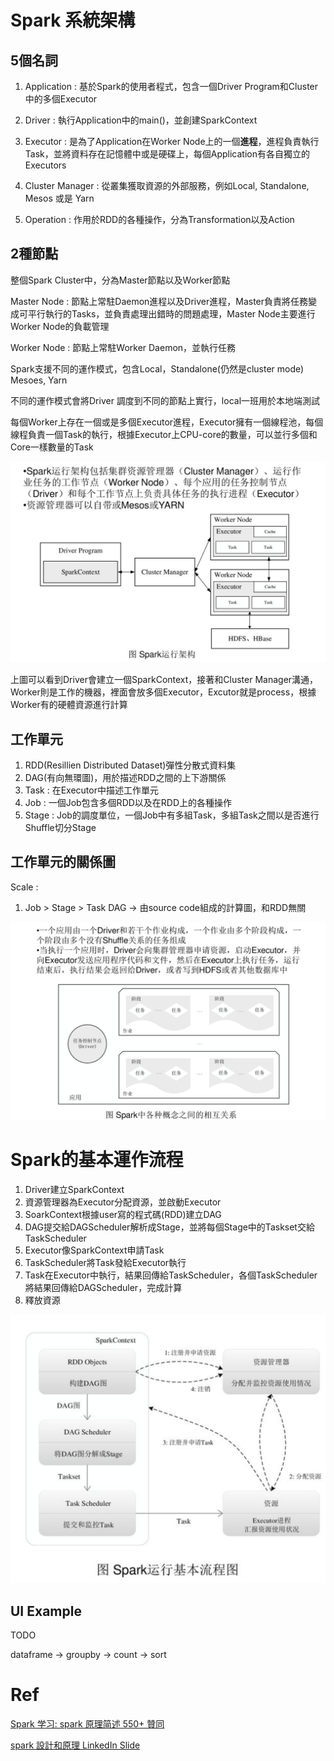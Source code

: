 # Spark 系統架構

## 5個名詞
1. Application : 基於Spark的使用者程式，包含一個Driver Program和Cluster中的多個Executor

2. Driver : 執行Application中的main()，並創建SparkContext

3. Executor : 是為了Application在Worker Node上的一個**進程**，進程負責執行Task，並將資料存在記憶體中或是硬碟上，每個Application有各自獨立的Executors

4. Cluster Manager : 從叢集獲取資源的外部服務，例如Local, Standalone, Mesos 或是 Yarn

5. Operation : 作用於RDD的各種操作，分為Transformation以及Action

## 2種節點

整個Spark Cluster中，分為Master節點以及Worker節點

Master Node : 節點上常駐Daemon進程以及Driver進程，Master負責將任務變成可平行執行的Tasks，並負責處理出錯時的問題處理，Master Node主要進行Worker Node的負載管理

Worker Node : 節點上常駐Worker Daemon，並執行任務

Spark支援不同的運作模式，包含Local，Standalone(仍然是cluster mode) Mesoes, Yarn

不同的運作模式會將Driver 調度到不同的節點上實行，local一班用於本地端測試

每個Worker上存在一個或是多個Executor進程，Executor擁有一個線程池，每個線程負責一個Task的執行，根據Executor上CPU-core的數量，可以並行多個和Core一樣數量的Task

<img src='assets/arct_1.png'></img>

上圖可以看到Driver會建立一個SparkContext，接著和Cluster Manager溝通，Worker則是工作的機器，裡面會放多個Executor，Excutor就是process，根據Worker有的硬體資源進行計算

## 工作單元

1. RDD(Resillien Distributed Dataset)彈性分散式資料集
2. DAG(有向無環圖)，用於描述RDD之間的上下游關係
3. Task : 在Executor中描述工作單元
4. Job : 一個Job包含多個RDD以及在RDD上的各種操作
5. Stage : Job的調度單位，一個Job中有多組Task，多組Task之間以是否進行Shuffle切分Stage

## 工作單元的關係圖

Scale : 

1. Job > Stage > Task
DAG -> 由source code組成的計算圖，和RDD無關

<img src='assets/arct_3.png'></img>

# Spark的基本運作流程

1. Driver建立SparkContext
2. 資源管理器為Executor分配資源，並啟動Executor
3. SoarkContext根據user寫的程式碼(RDD)建立DAG
4. DAG提交給DAGScheduler解析成Stage，並將每個Stage中的Taskset交給TaskScheduler
5. Executor像SparkContext申請Task
6. TaskScheduler將Task發給Executor執行
7. Task在Executor中執行，結果回傳給TaskScheduler，各個TaskScheduler將結果回傳給DAGScheduler，完成計算
8. 釋放資源

<img src='assets/arct_2.png'></img>

## UI Example

TODO

dataframe -> groupby -> count -> sort

# Ref

[Spark 学习: spark 原理简述 550+ 贊同](https://zhuanlan.zhihu.com/p/34436165)

[spark 設計和原理 LinkedIn Slide](https://slidesplayer.com/slide/17941050/)
